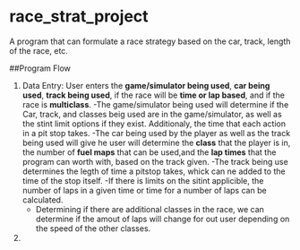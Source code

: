 # race_strat_project
A program that can formulate a race strategy based on the car, track, length of the race, etc.

##Program Flow
1. Data Entry: User enters the **game/simulator being used**, **car being used**, **track being used**, if the race will be **time or lap based**, and if the race is **multiclass**.
   -The game/simulator being used will determine if the  Car, track, and classes beig used are in the game/simulator, as well as the stint limit options if they exist. Additionaly, the time that each action in a pit stop takes. 
   -The car being used by the player as well as the track being used will give he user will determine the **class** that the player is in, the number of **fuel maps** that can be used,and the **lap times** that the program can worth with, based on the track given.
   -The track being use determines the legth of time a pitstop takes, whick can ne added to the time of the stop itself.
   -If there is limits on the sitint applicible, the number of laps in a given time or time for a number of laps can be calculated.
   - Determining if there are additional classes in the race, we can determine if the amout of laps will change for out user depending on the speed of the other classes.
2.      

